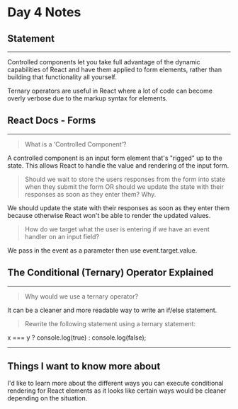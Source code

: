 # Day 4 Notes
## Statement
***

Controlled components let you take full advantage of the dynamic capabilities of React and have them applied to form elements, rather than building that functionality all yourself.

Ternary operators are useful in React where a lot of code can become overly verbose due to the markup syntax for elements.

## React Docs - Forms
***

> What is a ‘Controlled Component’?

A controlled component is an input form element that's "rigged" up to the state. This allows React to handle the value and rendering of the input form.

> Should we wait to store the users responses from the form into state when they submit the form OR should we update the state with their responses as soon as they enter them? Why.

We should update the state with their responses as soon as they enter them because otherwise React won't be able to render the updated values.

> How do we target what the user is entering if we have an event handler on an input field?

We pass in the event as a parameter then use event.target.value.

## The Conditional (Ternary) Operator Explained
***

> Why would we use a ternary operator?

It can be a cleaner and more readable way to write an if/else statement.

> Rewrite the following statement using a ternary statement:

x === y ? console.log(true) : console.log(false);

***
## Things I want to know more about

I'd like to learn more about the different ways you can execute conditional rendering for React elements as it looks like
certain ways would be cleaner depending on the situation.
